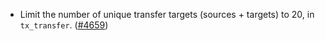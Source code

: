 - Limit the number of unique transfer targets (sources + targets) to 20, in
  `tx_transfer`. ([\#4659](https://github.com/anoma/namada/pull/4659))